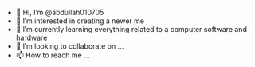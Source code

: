 - 👋 Hi, I’m @abdullah010705
- 👀 I’m interested in creating a newer me
- 🌱 I’m currently learning everything related to a computer software and hardware
- 💞️ I’m looking to collaborate on ...
- 📫 How to reach me ...

<!---
abdullah010705/abdullah010705 is a ✨ special ✨ repository because its `README.md` (this file) appears on your GitHub profile.
You can click the Preview link to take a look at your changes.
--->
